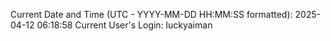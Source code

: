 Current Date and Time (UTC - YYYY-MM-DD HH:MM:SS formatted): 2025-04-12 06:18:58
Current User's Login: luckyaiman
